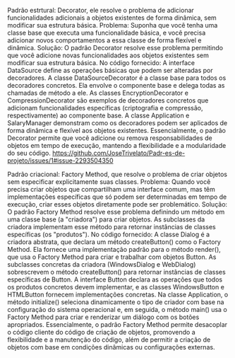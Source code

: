 Padrão estrtural: Decorator, ele resolve o problema de adicionar funcionalidades adicionais a objetos existentes de forma dinâmica, sem modificar sua estrutura básica.
Problema:
Suponha que você tenha uma classe base que executa uma funcionalidade básica, e você precisa adicionar novos comportamentos a essa classe de forma flexível e dinâmica.
Solução:
O padrão Decorator resolve esse problema permitindo que você adicione novas funcionalidades aos objetos existentes sem modificar sua estrutura básica. 
No código fornecido:
A interface DataSource define as operações básicas que podem ser alteradas por decoradores.
A classe DataSourceDecorator é a classe base para todos os decoradores concretos. Ela envolve o componente base e delega todas as chamadas de método a ele.
As classes EncryptionDecorator e CompressionDecorator são exemplos de decoradores concretos que adicionam funcionalidades específicas (criptografia e compressão, respectivamente) ao componente base.
A classe Application e SalaryManager demonstram como os decoradores podem ser aplicados de forma dinâmica e flexível aos objetos existentes.
Essencialmente, o padrão Decorator permite que você adicione ou remova responsabilidades de objetos em tempo de execução, mantendo a flexibilidade e a modularidade do seu código.
https://github.com/JoseTrivelato/Padr-es-de-projeto/issues/1#issue-2293504350

Padrão criacional: Factory Method, que resolve o problema de criar objetos sem especificar explicitamente suas classes.
Problema:
Quando você precisa criar objetos que compartilham uma interface comum, mas têm implementações específicas que só podem ser determinadas em tempo de execução, criar esses objetos diretamente pode ser problemático. 
Solução:
O padrão Factory Method resolve esse problema definindo um método em uma classe base (a "criadora") para criar objetos. As subclasses da criadora implementam esse método para retornar instâncias de classes específicas (os "produtos").
No código fornecido:
A classe Dialog é a criadora abstrata, que declara um método createButton() como o Factory Method. Ela fornece uma implementação padrão para o método render(), que usa o Factory Method para criar e trabalhar com objetos Button.
As subclasses concretas da criadora (WindowsDialog e WebDialog) sobrescrevem o método createButton() para retornar instâncias de classes específicas de Button.
A interface Button declara as operações que todos os produtos concretos devem implementar, e as classes WindowsButton e HTMLButton fornecem implementações concretas.
Na classe Application, o método initialize() seleciona dinamicamente o tipo de criador com base na configuração do sistema operacional e, em seguida, o método main() usa o Factory Method para criar e renderizar um diálogo com os botões apropriados.
Essencialmente, o padrão Factory Method permite desacoplar o código cliente do código de criação de objetos, promovendo a flexibilidade e a manutenção do código, além de permitir a criação de objetos com base em condições dinâmicas ou configurações externas.






